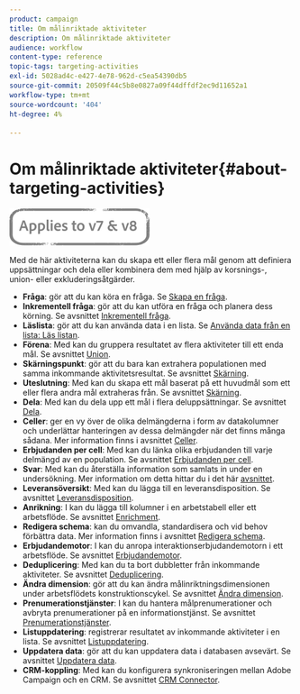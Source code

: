 ```yaml
---
product: campaign
title: Om målinriktade aktiviteter
description: Om målinriktade aktiviteter
audience: workflow
content-type: reference
topic-tags: targeting-activities
exl-id: 5028ad4c-e427-4e78-962d-c5ea54390db5
source-git-commit: 20509f44c5b8e0827a09f44dffdf2ec9d11652a1
workflow-type: tm+mt
source-wordcount: '404'
ht-degree: 4%

---
```


# Om målinriktade aktiviteter{#about-targeting-activities}

![](../../assets/common.svg)

Med de här aktiviteterna kan du skapa ett eller flera mål genom att definiera uppsättningar och dela eller kombinera dem med hjälp av korsnings-, union- eller exkluderingsåtgärder.

* **Fråga**: gör att du kan köra en fråga. Se [Skapa en fråga](query.md#creating-a-query).
* **Inkrementell fråga**: gör att du kan utföra en fråga och planera dess körning. Se avsnittet [Inkrementell fråga](incremental-query.md).
* **Läslista**: gör att du kan använda data i en lista. Se [Använda data från en lista: Läs listan](../../platform/using/import-export-workflows.md#using-data-from-a-list--read-list).
* **Förena**: Med kan du gruppera resultatet av flera aktiviteter till ett enda mål. Se avsnittet [Union](union.md).
* **Skärningspunkt**: gör att du bara kan extrahera populationen med samma inkommande aktivitetsresultat. Se avsnittet [Skärning](intersection.md).
* **Uteslutning**: Med kan du skapa ett mål baserat på ett huvudmål som ett eller flera andra mål extraheras från. Se avsnittet [Skärning](intersection.md).
* **Dela**: Med kan du dela upp ett mål i flera deluppsättningar. Se avsnittet [Dela](split.md).
* **Celler**: ger en vy över de olika delmängderna i form av datakolumner och underlättar hanteringen av dessa delmängder när det finns många sådana. Mer information finns i avsnittet [Celler](cells.md).
* **Erbjudanden per cell**: Med kan du länka olika erbjudanden till varje delmängd av en population. Se avsnittet [Erbjudanden per cell](offers-by-cell.md).
* **Svar**: Med kan du återställa information som samlats in under en undersökning. Mer information om detta hittar du i det här [avsnittet](../../surveys/using/getting-started-with-surveys.md).
* **Leveransöversikt**: Med kan du lägga till en leveransdisposition. Se avsnittet [Leveransdisposition](delivery-outline.md).
* **Anrikning**: I kan du lägga till kolumner i en arbetstabell eller ett arbetsflöde. Se avsnittet [Enrichment](enrichment.md).
* **Redigera schema**: kan du omvandla, standardisera och vid behov förbättra data. Mer information finns i avsnittet [Redigera schema](edit-schema.md).
* **Erbjudandemotor**: I kan du anropa interaktionserbjudandemotorn i ett arbetsflöde. Se avsnittet [Erbjudandemotor](offer-engine.md).
* **Deduplicering**: Med kan du ta bort dubbletter från inkommande aktiviteter. Se avsnittet [Deduplicering](deduplication.md).
* **Ändra dimension**: gör att du kan ändra målinriktningsdimensionen under arbetsflödets konstruktionscykel. Se avsnittet [Ändra dimension](change-dimension.md).
* **Prenumerationstjänster**: I kan du hantera målprenumerationer och avbryta prenumerationer på en informationstjänst. Se avsnittet [Prenumerationstjänster](subscription-services.md).
* **Listuppdatering**: registrerar resultatet av inkommande aktiviteter i en lista. Se avsnittet [Listuppdatering](list-update.md).
* **Uppdatera data**: gör att du kan uppdatera data i databasen avsevärt. Se avsnittet [Uppdatera data](update-data.md).
* **CRM-koppling**: Med kan du konfigurera synkroniseringen mellan Adobe Campaign och en CRM. Se avsnittet [CRM Connector](crm-connector.md).
